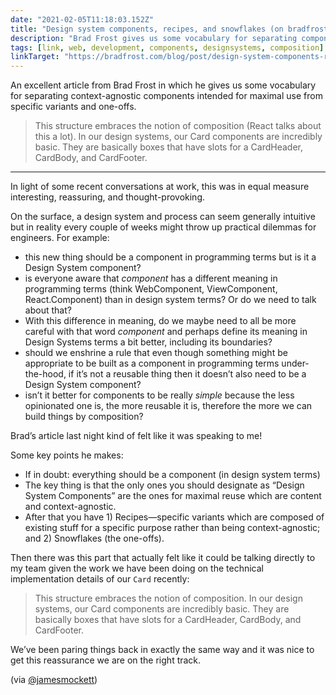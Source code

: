 ```yaml
---
date: "2021-02-05T11:18:03.152Z"
title: "Design system components, recipes, and snowflakes (on bradfrost.com)"
description: "Brad Frost gives us some vocabulary for separating components which are content and context agnostic and intended for maximal use from more specific variants and one-offs."
tags: [link, web, development, components, designsystems, composition]
linkTarget: "https://bradfrost.com/blog/post/design-system-components-recipes-and-snowflakes/"
---
```

An excellent article from Brad Frost in which he gives us some vocabulary for separating context-agnostic components intended for maximal use from specific variants and one-offs.

> This structure embraces the notion of composition (React talks about this a lot). In our design systems, our Card components are incredibly basic. They are basically boxes that have slots for a CardHeader, CardBody, and CardFooter. 
---

In light of some recent conversations at work, this was in equal measure interesting, reassuring, and thought-provoking.

On the surface, a design system and process can seem generally intuitive but in reality every couple of weeks might throw up practical dilemmas for engineers. For example:

- this new thing should be a component in programming terms but is it a Design System component?
- is everyone aware that _component_ has a different meaning in programming terms (think WebComponent, ViewComponent, React.Component) than in design system terms? Or do we need to talk about that?
- With this difference in meaning, do we maybe need to all be more careful with that word _component_ and perhaps define its meaning in Design Systems terms a bit better, including its boundaries?
- should we enshrine a rule that even though something might be appropriate to be built as a component in programming terms under-the-hood, if it’s not a reusable thing then it doesn’t also need to be a Design System component?
- isn’t it better for components to be really _simple_ because the less opinionated one is, the more reusable it is, therefore the more we can build things by composition?

Brad’s article last night kind of felt like it was speaking to me!

Some key points he makes:

- If in doubt: everything should be a component (in design system terms)
- The key thing is that the only ones you should designate as “Design System Components” are the ones for maximal reuse which are content and context-agnostic.
- After that you have 1) Recipes—specific variants which are composed of existing stuff for a specific purpose rather than being context-agnostic; and 2) Snowflakes (the one-offs).

Then there was this part that actually felt like it could be talking directly to my team given the work we have been doing on the technical implementation details of  our `Card` recently:

> This structure embraces the notion of composition. In our design systems, our Card components are incredibly basic. They are basically boxes that have slots for a CardHeader, CardBody, and CardFooter.

We’ve been paring things back in exactly the same way and it was nice to get this reassurance we are on the right track. 

(via [@jamesmockett](https://twitter.com/jamesmockett))
